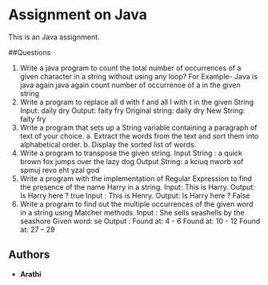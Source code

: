 # Assignment on Java

This is an Java assignment.

##Questions

1. Write a java program to count the total number of occurrences of a given character in a string without using any loop? 
For Example- Java is java again java again count number of occurrence of a in the given string 
2. Write a program to replace all d with f and all l with t in the given String Input: daily dry Output: faity fry Original string: daily dry New String: faity fry 
3. Write a program that sets up a String variable containing a paragraph of text of your choice. a. Extract the words from the text and sort them into alphabetical order. b. Display the sorted list of words. 
4. Write a program to transpose the given string. 
Input String : a quick brown fox jumps over the lazy dog Output String: a kciuq nworb xof spmuj revo eht yzal god 
5. Write a program with the implementation of Regular Expression to find the presence of the name Harry in a string. 
Input: This is Harry. Output: Is Harry here ? true Input : This is Henry. Output: Is Harry here ? False 
6. Write a program to find out the multiple occurrences of the given word in a string using Matcher methods. 
Input : She sells seashells by the seashore Given word: se Output : 
Found at: 4 - 6 
Found at: 10 - 12 Found at: 27 – 29 

## Authors

* **Arathi**


